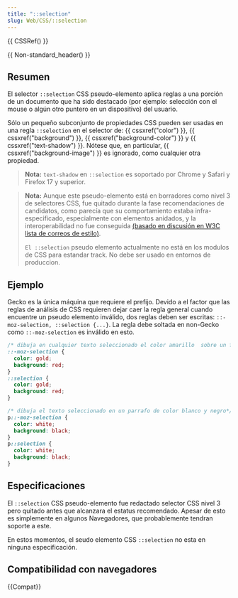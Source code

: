 ```yaml
---
title: "::selection"
slug: Web/CSS/::selection
---
```


{{ CSSRef() }}

{{ Non-standard_header() }}

## Resumen

El selector `::selection` CSS pseudo-elemento aplica reglas a una porción de un documento que ha sido destacado (por ejemplo: selección con el mouse o algún otro puntero en un dispositivo) del usuario.

Sólo un pequeño subconjunto de propiedades CSS pueden ser usadas en una regla `::selection` en el selector de: {{ cssxref("color") }}, {{ cssxref("background") }}, {{ cssxref("background-color") }} y {{ cssxref("text-shadow") }}. Nótese que, en particular, {{ cssxref("background-image") }} es ignorado, como cualquier otra propiedad.

> **Nota:** `text-shadow` en `::selection` es soportado por Chrome y Safari y Firefox 17 y superior.

> **Nota:** Aunque este pseudo-elemento está en borradores como nivel 3 de selectores CSS, fue quitado durante la fase recomendaciones de candidatos, como parecía que su comportamiento estaba infra-especificado, especialmente con elementos anidados, y la interoperabilidad no fue conseguida [(basado en discusión en W3C lista de correos de estilo)](http://lists.w3.org/Archives/Public/www-style/2008Oct/0268.html).
>
> `El ::selection` pseudo elemento actualmente no está en los modulos de CSS para estandar track. No debe ser usado en entornos de produccion.

## Ejemplo

Gecko es la única máquina que requiere el prefijo. Devido a el factor que las reglas de análisis de CSS requieren dejar caer la regla general cuando encuentre un pseudo elemento inválido, dos reglas deben ser escritas: `::-moz-selection, ::selection {...}`. La regla debe soltada en non-Gecko como `::-moz-selection` es inválido en esto.

```css
/* dibuja en cualquier texto seleccionado el color amarillo  sobre un fondo rojo */
::-moz-selection {
  color: gold;
  background: red;
}
::selection {
  color: gold;
  background: red;
}

/* dibuja el texto seleccionado en un parrafo de color blanco y negro*/
p::-moz-selection {
  color: white;
  background: black;
}
p::selection {
  color: white;
  background: black;
}
```

## Especificaciones

El `::selection` CSS pseudo-elemento fue redactado selector CSS nivel 3 pero quitado antes que alcanzara el estatus recomendado. Apesar de esto es simplemente en algunos Navegadores, que probablemente tendran soporte a este.

En estos momentos, el seudo elemento CSS `::selection` no esta en ninguna especificación.

## Compatibilidad con navegadores

{{Compat}}
